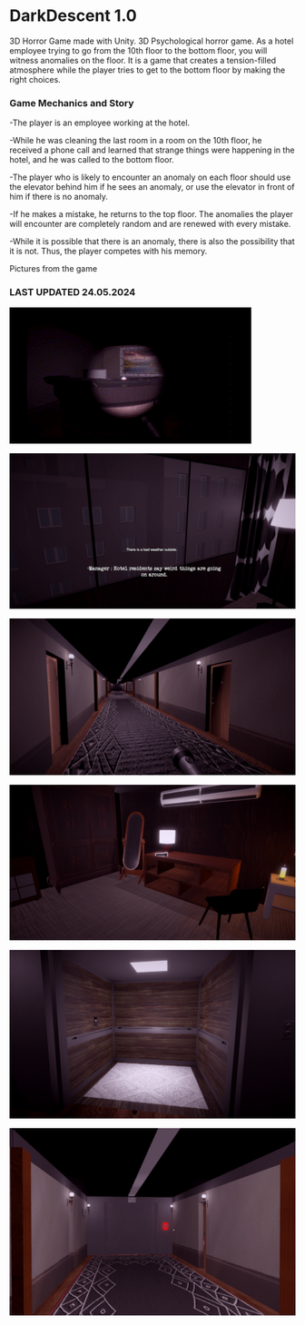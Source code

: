 # DarkDescent 1.0
3D Horror Game made with Unity.
3D Psychological horror game. As a hotel employee trying to go from the 10th floor to the bottom floor, you will witness anomalies on the floor. It is a game that creates a tension-filled atmosphere while the player tries to get to the bottom floor by making the right choices.

### Game Mechanics and Story

-The player is an employee working at the hotel.

-While he was cleaning the last room in a room on the 10th floor, 
he received a phone call and learned that strange things were happening in the hotel, 
and he was called to the bottom floor.

-The player who is likely to encounter an anomaly on each floor should use the elevator behind him if he sees an anomaly,
or use the elevator in front of him if there is no anomaly.

-If he makes a mistake, he returns to the top floor. The anomalies the player will encounter are completely random and are renewed with every mistake.

-While it is possible that there is an anomaly, there is also the possibility that it is not. Thus, the player competes with his memory.

Pictures from the game

### LAST UPDATED 24.05.2024

![](https://github.com/AliBacik/DarkDescent/blob/main/GameShots/cut.gif)

![alt text](https://github.com/AliBacik/DarkDescent/blob/main/GameShots/1.png)

![alt text](https://github.com/AliBacik/DarkDescent/blob/main/GameShots/2.png)

![alt text](https://github.com/AliBacik/DarkDescent/blob/main/GameShots/3.png)

![alt text](https://github.com/AliBacik/DarkDescent/blob/main/GameShots/4.png)

![alt text](https://github.com/AliBacik/DarkDescent/blob/main/GameShots/5.png)
